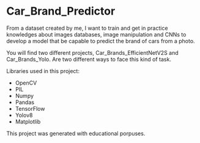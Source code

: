 # Car_Brand_Predictor

From a dataset created by me, I want to train and get in practice knowledges about images databases, image manipulation and CNNs to develop a model that be capable to predict the brand of cars from a photo.

You will find two different projects, Car_Brands_EfficientNetV2S and Car_Brands_Yolo. Are two different ways to face this kind of task. 

Libraries used in this project:
* OpenCV
* PIL
* Numpy
* Pandas
* TensorFlow
* Yolov8
* Matplotlib

This project was generated with educational porpuses.
